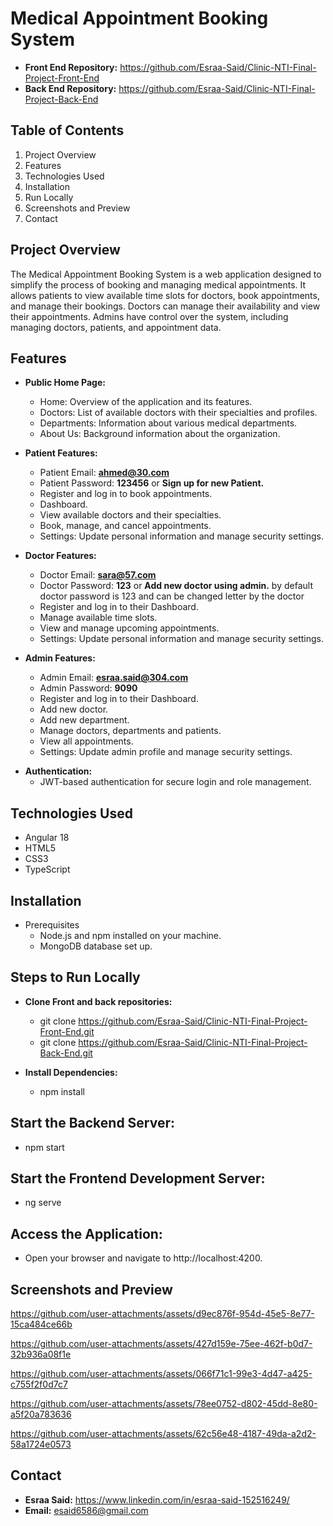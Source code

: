 # **Medical Appointment Booking System**

* **Front End Repository:** https://github.com/Esraa-Said/Clinic-NTI-Final-Project-Front-End
* **Back End Repository:** https://github.com/Esraa-Said/Clinic-NTI-Final-Project-Back-End

## **Table of Contents**

1. Project Overview
2. Features
3. Technologies Used
4. Installation
5. Run Locally
6. Screenshots and Preview
7. Contact

## **Project Overview**
The Medical Appointment Booking System is a web application designed to simplify the process of booking and managing medical appointments. It allows patients to view available time slots for doctors, book appointments, and manage their bookings. Doctors can manage their availability and view their appointments. Admins have control over the system, including managing doctors, patients, and appointment data.

## **Features**

- **Public Home Page:**

  - Home: Overview of the application and its features.
  - Doctors: List of available doctors with their specialties and profiles.
  - Departments: Information about various medical departments.
  - About Us: Background information about the organization.

- **Patient Features:**
  - Patient Email: **ahmed@30.com**  
  - Patient Password: **123456** or **Sign up for new Patient.**
  - Register and log in to book appointments.
  - Dashboard.
  - View available doctors and their specialties.
  - Book, manage, and cancel appointments.
  - Settings: Update personal information and manage security settings.

- **Doctor Features:**
    - Doctor Email: **sara@57.com** 
    - Doctor Password: **123** or **Add new doctor using admin.**  by default doctor password is 123 and can be changed letter by the doctor
  - Register and log in to their Dashboard.
  - Manage available time slots.
  - View and manage upcoming appointments.
  - Settings: Update personal information and manage security settings.

- **Admin Features:**
    - Admin Email: **esraa.said@304.com** 
    - Admin Password: **9090**
    - Register and log in to their Dashboard.
    - Add new doctor.
    - Add new department.
    - Manage doctors, departments and patients.
    - View all appointments.
    - Settings: Update admin profile and manage security settings.

* **Authentication:**
    * JWT-based authentication for secure login and role management.

## **Technologies Used**
- Angular 18
- HTML5
- CSS3
- TypeScript

## **Installation**
* Prerequisites
    - Node.js and npm installed on your machine.
    - MongoDB database set up.

## **Steps to Run Locally**
* **Clone Front and back repositories:**
    * git clone https://github.com/Esraa-Said/Clinic-NTI-Final-Project-Front-End.git
    * git clone https://github.com/Esraa-Said/Clinic-NTI-Final-Project-Back-End.git


* **Install Dependencies:**
    * npm install

## **Start the Backend Server:**
* npm start
## **Start the Frontend Development Server:**
* ng serve

## **Access the Application:**
* Open your browser and navigate to http://localhost:4200.


## **Screenshots and Preview**


https://github.com/user-attachments/assets/d9ec876f-954d-45e5-8e77-15ca484ce66b



https://github.com/user-attachments/assets/427d159e-75ee-462f-b0d7-32b936a08f1e



https://github.com/user-attachments/assets/066f71c1-99e3-4d47-a425-c755f2f0d7c7




https://github.com/user-attachments/assets/78ee0752-d802-45dd-8e80-a5f20a783636



https://github.com/user-attachments/assets/62c56e48-4187-49da-a2d2-58a1724e0573






## Contact
* **Esraa Said:** https://www.linkedin.com/in/esraa-said-152516249/ 
* **Email:** esaid6586@gmail.com
